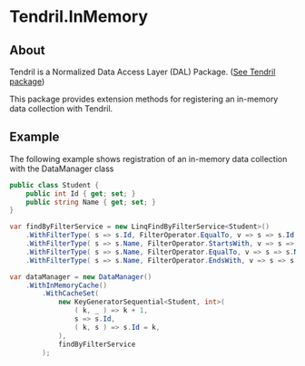 ﻿# Tendril.InMemory

## About
Tendril is a Normalized Data Access Layer (DAL) Package. ([See Tendril package](https://www.nuget.org/packages/Tendril))

This package provides extension methods for registering an in-memory data collection with Tendril.

## Example
The following example shows registration of an in-memory data collection with the DataManager class

```C#
public class Student {
	public int Id { get; set; }
	public string Name { get; set; }
}

var findByFilterService = new LinqFindByFilterService<Student>()
	.WithFilterType( s => s.Id, FilterOperator.EqualTo, v => s => s.Id == v.First() )
	.WithFilterType( s => s.Name, FilterOperator.StartsWith, v => s => s.Name.StartsWith( v.Single() ) )
	.WithFilterType( s => s.Name, FilterOperator.EqualTo, v => s => s.Name == v.Single() )
	.WithFilterType( s => s.Name, FilterOperator.EndsWith, v => s => s.Name.EndsWith( v.Single() ) );

var dataManager = new DataManager()
	.WithInMemoryCache()
		.WithCacheSet(
			new KeyGeneratorSequential<Student, int>(
				( k, _ ) => k + 1,
				s => s.Id,
				( k, s ) => s.Id = k,
			),
			findByFilterService
		);
```